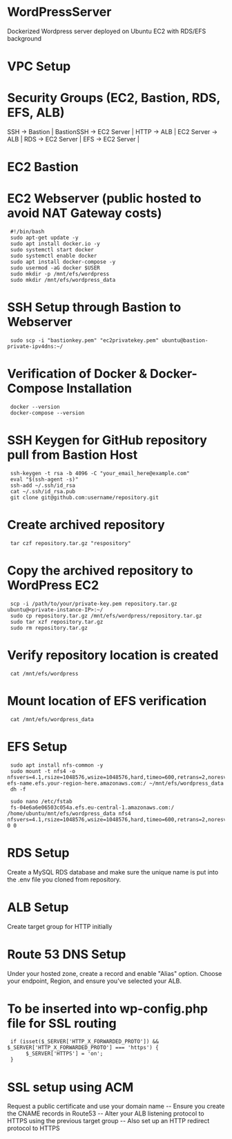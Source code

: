 # WordPressServer
Dockerized Wordpress server deployed on Ubuntu EC2 with RDS/EFS background

# VPC Setup
# Security Groups (EC2, Bastion, RDS, EFS, ALB)
SSH -> Bastion |
BastionSSH -> EC2 Server |
HTTP -> ALB |
EC2 Server -> ALB |
RDS -> EC2 Server |
EFS -> EC2 Server |

# EC2 Bastion 
# EC2 Webserver (public hosted to avoid NAT Gateway costs)
     #!/bin/bash
     sudo apt-get update -y
     sudo apt install docker.io -y
     sudo systemctl start docker
     sudo systemctl enable docker
     sudo apt install docker-compose -y
     sudo usermod -aG docker $USER
     sudo mkdir -p /mnt/efs/wordpress
     sudo mkdir /mnt/efs/wordpress_data
     
# SSH Setup through Bastion to Webserver
     sudo scp -i "bastionkey.pem" "ec2privatekey.pem" ubuntu@bastion-private-ipv4dns:~/
# Verification of Docker & Docker-Compose Installation
     docker --version
     docker-compose --version
# SSH Keygen for GitHub repository pull from Bastion Host
     ssh-keygen -t rsa -b 4096 -C "your_email_here@example.com"
     eval "$(ssh-agent -s)"
     ssh-add ~/.ssh/id_rsa
     cat ~/.ssh/id_rsa.pub
     git clone git@github.com:username/repository.git
# Create archived repository 
     tar czf repository.tar.gz "respository"

# Copy the archived repository to WordPress EC2
     scp -i /path/to/your/private-key.pem repository.tar.gz ubuntu@<private-instance-IP>:~/
     sudo cp repository.tar.gz /mnt/efs/wordpress/repository.tar.gz
     sudo tar xzf repository.tar.gz
     sudo rm repository.tar.gz

# Verify repository location is created
     cat /mnt/efs/wordpress
     

# Mount location of EFS verification
     cat /mnt/efs/wordpress_data
     
# EFS Setup
     sudo apt install nfs-common -y
     sudo mount -t nfs4 -o nfsvers=4.1,rsize=1048576,wsize=1048576,hard,timeo=600,retrans=2,noresvport efs-name.efs.your-region-here.amazonaws.com:/ ~/mnt/efs/wordpress_data
     dh -f

     sudo nano /etc/fstab
     fs-04e6a6e06503c054a.efs.eu-central-1.amazonaws.com:/ /home/ubuntu/mnt/efs/wordpress_data nfs4 nfsvers=4.1,rsize=1048576,wsize=1048576,hard,timeo=600,retrans=2,noresvport,_netdev 0 0
     
# RDS Setup
Create a MySQL RDS database and make sure the unique name is put into the .env file you cloned from repository.
# ALB Setup
Create target group for HTTP initially
# Route 53 DNS Setup 
Under your hosted zone, create a record and enable "Alias" option. Choose your endpoint, Region, and ensure you've selected your ALB.

# To be inserted into wp-config.php file for SSL routing
     if (isset($_SERVER['HTTP_X_FORWARDED_PROTO']) && $_SERVER['HTTP_X_FORWARDED_PROTO'] === 'https') {
          $_SERVER['HTTPS'] = 'on';
     }

# SSL setup using ACM
Request a public certificate and use your domain name -- Ensure you create the CNAME records in Route53 -- Alter your ALB listening protocol to HTTPS using the previous target group -- Also set up an HTTP redirect protocol to HTTPS
